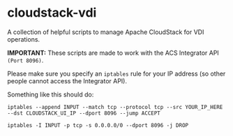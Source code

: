 # cloudstack-vdi
A collection of helpful scripts to manage Apache CloudStack for VDI operations.

<b>IMPORTANT:</b> These scripts are made to work with the ACS Integrator API ``(Port 8096)``. 

Please make sure you specify an ``iptables`` rule for your IP address (so other people cannot access the Integrator API).

Something like this should do:

``iptables --append INPUT --match tcp --protocol tcp --src YOUR_IP_HERE --dst CLOUDSTACK_UI_IP --dport 8096 --jump ACCEPT``

``iptables -I INPUT -p tcp -s 0.0.0.0/0 --dport 8096 -j DROP``
